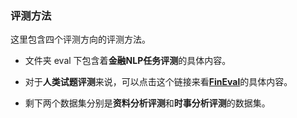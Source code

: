 ### 评测方法

这里包含四个评测方向的评测方法。

- 文件夹 eval 下包含着**金融NLP任务评测**的具体内容。

- 对于**人类试题评测**来说，可以点击这个链接来看[**FinEval**](https://github.com/SUFE-AIFLM-Lab/FinEval)的具体内容。

- 剩下两个数据集分别是**资料分析评测**和**时事分析评测**的数据集。
